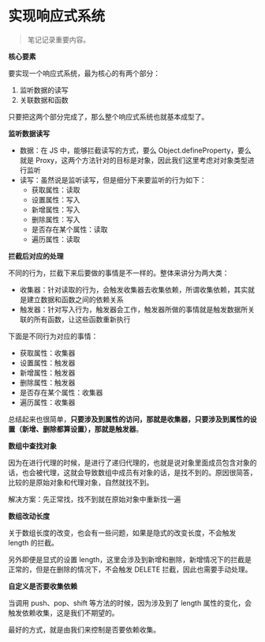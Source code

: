 # 实现响应式系统

> 笔记记录重要内容。

**核心要素**

要实现一个响应式系统，最为核心的有两个部分：

1. 监听数据的读写
2. 关联数据和函数

只要把这两个部分完成了，那么整个响应式系统也就基本成型了。



**监听数据读写**

- 数据：在 JS 中，能够拦截读写的方式，要么 Object.defineProperty，要么就是 Proxy，这两个方法针对的目标是对象，因此我们这里考虑对对象类型进行监听
- 读写：虽然说是监听读写，但是细分下来要监听的行为如下：
  - 获取属性：读取
  - 设置属性：写入
  - 新增属性：写入
  - 删除属性：写入
  - 是否存在某个属性：读取
  - 遍历属性：读取



**拦截后对应的处理**

不同的行为，拦截下来后要做的事情是不一样的。整体来讲分为两大类：

- 收集器：针对读取的行为，会触发收集器去收集依赖，所谓收集依赖，其实就是建立数据和函数之间的依赖关系
- 触发器：针对写入行为，触发器会工作，触发器所做的事情就是触发数据所关联的所有函数，让这些函数重新执行

下面是不同行为对应的事情：

- 获取属性：收集器
- 设置属性：触发器
- 新增属性：触发器
- 删除属性：触发器
- 是否存在某个属性：收集器
- 遍历属性：收集器

总结起来也很简单，**只要涉及到属性的访问，那就是收集器，只要涉及到属性的设置（新增、删除都算设置），那就是触发器**。



**数组中查找对象**

因为在进行代理的时候，是进行了递归代理的，也就是说对象里面成员包含对象的话，也会被代理，这就会导致数组中成员有对象的话，是找不到的。原因很简答，比较的是原始对象和代理对象，自然就找不到。

解决方案：先正常找，找不到就在原始对象中重新找一遍



**数组改动长度**

关于数组长度的改变，也会有一些问题，如果是隐式的改变长度，不会触发 length 的拦截。

另外即便是显式的设置 length，这里会涉及到新增和删除，新增情况下的拦截是正常的，但是在删除的情况下，不会触发 DELETE 拦截，因此也需要手动处理。



**自定义是否要收集依赖**

当调用 push、pop、shift 等方法的时候，因为涉及到了 length 属性的变化，会触发依赖收集，这是我们不期望的。

最好的方式，就是由我们来控制是否要依赖收集。